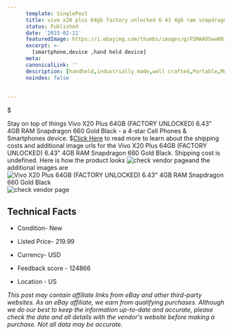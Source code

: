 ```yaml
---
      template: SinglePost
      title: vivo x20 plus 64gb factory unlocked 6 43 4gb ram snapdragon 660 gold black
      status: Published
      date: '2023-02-11'
      featuredImage: https://i.ebayimg.com/thumbs/images/g/FSMAAOSwwN9jfpb~/s-l225.jpg
      excerpt: >-
        [smartphone,device ,hand held device]
      meta:
      canonicalLink: ''
      description: [handheld,industrially made,well crafted,Portable,Mobile,Compact,Convenient,Lightweight,Maneuverable,Man-portable,Miniature,Carriable,Hand-held,Light,Holdable,Transportable,Mobile device,Pocket-sized,On-the-go,Wireless,Cordless,Compact size,Convenient size, smartphone,device ,hand held device]
      noindex: false
      
        
---
```

$

Stay on top of things Vivo X20 Plus 64GB (FACTORY UNLOCKED) 6.43" 4GB RAM Snapdragon 660 Gold Black - a 4-star Cell Phones & Smartphones device.
$[Click Here](https://www.ebay.com/itm/195488956135?hash=item2d840cbee7%3Ag%3AFSMAAOSwwN9jfpb%7E&mkevt=1&mkcid=1&mkrid=711-53200-19255-0&campid=%253CePNCampaignId%253E&customid=%253CreferenceId%253E&toolid=10049) to read more to learn about the shipping costs and additional image urls for the Vivo X20 Plus 64GB (FACTORY UNLOCKED) 6.43" 4GB RAM Snapdragon 660 Gold Black. Shipping cost is undefined. Here is how the product looks ![check vendor page](https://i.ebayimg.com/thumbs/images/g/FSMAAOSwwN9jfpb~/s-l225.jpg)and the additional images are![Vivo X20 Plus 64GB (FACTORY UNLOCKED) 6.43" 4GB RAM Snapdragon 660 Gold Black](https://i.ebayimg.com/images/g/FSMAAOSwwN9jfpb~/s-l960.jpg)![check vendor page]()



 ## Technical Facts 



     
      

 - Condition- New 


      

 - Listed Price- 219.99 


      

 - Currency- USD 


      

 - Feedback score - 124866 


      

 - Location - US 


      
      

 *_This post may contain affiliate links from eBay and other third-party websites. As an eBay affiliate, we earn from qualifying purchases. Although we do our best to keep the information up-to-date and accurate, please check the date and all details with the vendor's website before making a purchase. Not all data may be accurate._*






